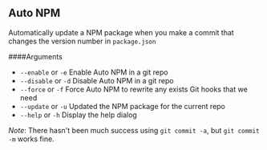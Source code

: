 Auto NPM
--------

Automatically update a NPM package when you make a commit that changes the version number in `package.json`

####Arguments
- `--enable` or `-e` Enable Auto NPM in a git repo
- `--disable` or `-d` Disable Auto NPM in a git repo
- `--force` or `-f` Force Auto NPM to rewrite any exists Git hooks that we need
- `--update` or `-u` Updated the NPM package for the current repo
- `--help` or `-h` Display the help dialog


_Note_: There hasn't been much success using `git commit -a`, but `git commit -m` works fine.
